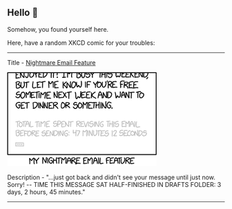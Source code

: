## Hello 👀

Somehow, you found yourself here.

Here, have a random XKCD comic for your troubles:

-----------------------------------

Title - [Nightmare Email Feature](https://xkcd.com/1915)

![Nightmare Email Feature](./random_comic.png)

Description - "...just got back and didn't see your message until just now. Sorry! -- TIME THIS MESSAGE SAT HALF-FINISHED IN DRAFTS FOLDER: 3 days, 2 hours, 45 minutes."

-----------------------------------